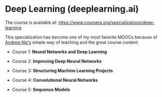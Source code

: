 # Deep Learning (deeplearning.ai)

The course is available at: https://www.coursera.org/specializations/deep-learning

This specialization has become one of my most favorite MOOCs because of [Andrew Ng's](http://www.andrewng.org/) simple way of teaching and the great course content.

- Course 1: **Neural Networks and Deep Learning**

- Course 2: **Improving Deep Neural Networks**

- Course 3: **Structuring Machine Learning Projects**

- Course 4: **Convolutional Neural Networks**

- Course 5: **Sequence Models**
